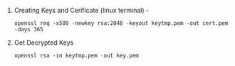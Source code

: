 1. Creating Keys and Cerificate (linux terminal) -
    
    `openssl req -x509 -newkey rsa:2048 -keyout keytmp.pem -out cert.pem -days 365`

2. Get Decrypted Keys
    
    `openssl rsa -in keytmp.pem -out key.pem`
